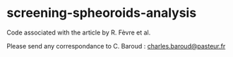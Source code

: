 # screening-spheoroids-analysis
Code associated with the article by R. Fèvre et al. 

Please send any correspondance to C. Baroud : charles.baroud@pasteur.fr
